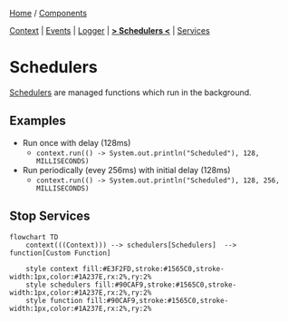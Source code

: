 [Home](../../README.md) / [Components](../../README.md#-components)

 [Context](../context/README.md)
| [Events](../events/README.md)
| [Logger](../logger/README.md)
| [**> Schedulers <**](README.md)
| [Services](../services/README.md)

# Schedulers

[Schedulers](../schedulers/README.md) are managed functions which run in the background.

## Examples

* Run once with delay (128ms)
  * `context.run(() -> System.out.println("Scheduled"), 128, MILLISECONDS)`
* Run periodically (evey 256ms) with initial delay (128ms)
  * `context.run(() -> System.out.println("Scheduled"), 128, 256, MILLISECONDS)`

## Stop Services

```mermaid
flowchart TD
    context(((Context))) --> schedulers[Schedulers]  --> function[Custom Function]
    
    style context fill:#E3F2FD,stroke:#1565C0,stroke-width:1px,color:#1A237E,rx:2%,ry:2%
    style schedulers fill:#90CAF9,stroke:#1565C0,stroke-width:1px,color:#1A237E,rx:2%,ry:2%
    style function fill:#90CAF9,stroke:#1565C0,stroke-width:1px,color:#1A237E,rx:2%,ry:2%
```
